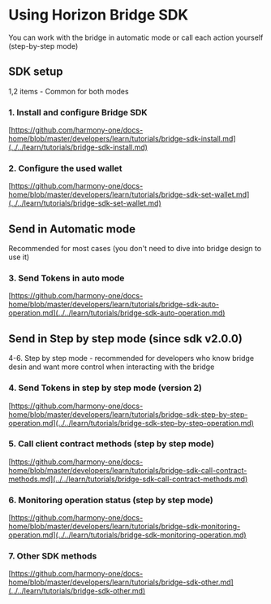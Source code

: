 # Using Horizon Bridge SDK

You can work with the bridge in automatic mode or call each action yourself (step-by-step mode)

## SDK setup

1,2 items - Common for both modes

### 1. Install and configure Bridge SDK

[https://github.com/harmony-one/docs-home/blob/master/developers/learn/tutorials/bridge-sdk-install.md](../../learn/tutorials/bridge-sdk-install.md)

### 2. Configure the used wallet

[https://github.com/harmony-one/docs-home/blob/master/developers/learn/tutorials/bridge-sdk-set-wallet.md](../../learn/tutorials/bridge-sdk-set-wallet.md)

## Send in Automatic mode

Recommended for most cases (you don't need to dive into bridge design to use it)

### 3. Send Tokens in auto mode

[https://github.com/harmony-one/docs-home/blob/master/developers/learn/tutorials/bridge-sdk-auto-operation.md](../../learn/tutorials/bridge-sdk-auto-operation.md)

## Send in Step by step mode (since sdk v2.0.0)

4-6. Step by step mode - recommended for developers who know bridge desin and want more control when interacting with the bridge

### 4. Send Tokens in step by step mode (version 2)

[https://github.com/harmony-one/docs-home/blob/master/developers/learn/tutorials/bridge-sdk-step-by-step-operation.md](../../learn/tutorials/bridge-sdk-step-by-step-operation.md)

### 5. Call client contract methods (step by step mode)

[https://github.com/harmony-one/docs-home/blob/master/developers/learn/tutorials/bridge-sdk-call-contract-methods.md](../../learn/tutorials/bridge-sdk-call-contract-methods.md)

### 6. Monitoring operation status (step by step mode)

[https://github.com/harmony-one/docs-home/blob/master/developers/learn/tutorials/bridge-sdk-monitoring-operation.md](../../learn/tutorials/bridge-sdk-monitoring-operation.md)

### 7. Other SDK methods

[https://github.com/harmony-one/docs-home/blob/master/developers/learn/tutorials/bridge-sdk-other.md](../../learn/tutorials/bridge-sdk-other.md)
